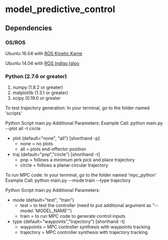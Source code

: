 # model_predictive_control

## Dependencies
### OS/ROS
Ubuntu 16.04 with [ROS Kinetic Kame](http://wiki.ros.org/kinetic/Installation/Ubuntu)

Ubuntu 14.04 with [ROS Indigo Igloo](http://wiki.ros.org/indigo/Installation/Ubuntu)

### Python (2.7.6 or greater)
1. numpy (1.8.2 or greater)
2. matplotlib (1.3.1 or greater)
3. scipy (0.19.0 or greater

To test trajectory generation:
In your terminal, go to the folder named 'scripts'

Python Script main.py Additional Parameters:
Example Call: python main.py --plot all -t circle

* plot (default="none", "all") [shorthand -p]
	* none 	= no plots
	* all	= plots end-effector position
* traj (default="pnp","circle") [shorthand -t]
	* pnp		= follows a minimum jerk pick and place trajectory
	* circle	= follows a planar circular trajectory



To run MPC code:
In your terminal, go to the folder named 'mpc_python'
Example Call: python main.py --mode train --type trajectory

Python Script main.py Additional Parameters:
* mode (default="test", "train")
	* test 	= to test the controller (need to put additional argument as "--model 'MODEL_NAME'")
	* train	= to run MPC code to generate control inputs
* type (default="waypoints","trajectory") [shorthand -t]
	* waypoints		= MPC controller synthesis with waypoints tracking
	* trajectory	= MPC controller synthesis with trajectory tracking

